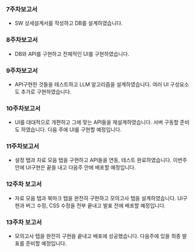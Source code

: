 ### 7주차보고서
- SW 상세설계서를 작성하고 DB를 설계하였습니다.
### 8주차보고서
- DB와 API를 구현하고 전체적인 UI를 구현하였습니다.
### 9주차보고서
- API구현한 것들을 테스트하고 LLM 알고리즘을 설계하였습니다. 여러 UI 구성요소도 추가로 구현하였습니다.
### 10주차보고서
- UI를 대대적으로 개편하고 그에 맞는 API들을 재설계하였습니다. 서버 구동할 준비도 하였습니다. 다음 주에 UI를 구현할 예정입니다.
### 11주차보고서
- 설정 탭과 자료 모음 탭을 구현하고 API들을 연동, 테스트 완료하였습니다. 이번주 안에 UI구현은 끝을 내고 다음주 안에 배포할 예정입니다.
### 12주차 보고서
- 자료 모음 탭과 북마크 탭을 완전히 구현하고 모의고사 탭을 설계하였습니다. UI구현과 버그 수정, CSS 수정을 전부 끝내고 발표 전에 배포할 예정입니다.
### 13주차 보고서
- 모의고사 탭을 완전히 구현을 끝내고 배포에 성공했습니다. 다음주에 있을 최종 발표를 준비할 예정입니다.
